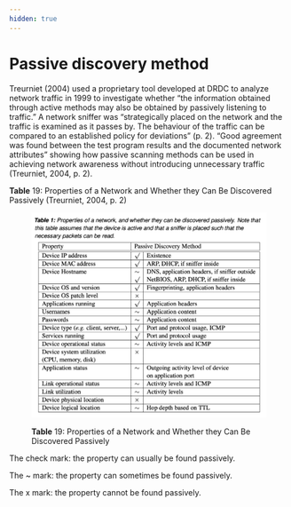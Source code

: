 ```yaml
---
hidden: true
---
```


# Passive discovery method

Treurniet (2004) used a proprietary tool developed at DRDC to analyze network traffic in 1999 to investigate whether “the information obtained through active methods may also be obtained by passively listening to traffic.” A network sniffer was “strategically placed on the network and the traffic is examined as it passes by. The behaviour of the traffic can be compared to an established policy for deviations” (p. 2). “Good agreement was found between the test program results and the documented network attributes” showing how passive scanning methods can be used in achieving network awareness without introducing unnecessary traffic (Treurniet, 2004, p. 2).&#x20;

**Table** 19: Properties of a Network and Whether they Can Be Discovered Passively (Treurniet, 2004, p. 2)

<figure><img src="../../.gitbook/assets/image (1).png" alt="Passive discovery method"><figcaption><p><strong>Table</strong> 19: Properties of a Network and Whether they Can Be Discovered Passively</p></figcaption></figure>

The check mark: the property can usually be found passively.

The \~ mark: the property can sometimes be found passively.

The x mark: the property cannot be found passively.
